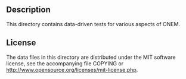 Description
------------

This directory contains data-driven tests for various aspects of ONEM.

License
--------

The data files in this directory are distributed under the MIT software
license, see the accompanying file COPYING or
http://www.opensource.org/licenses/mit-license.php.


